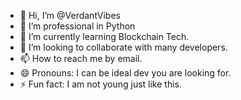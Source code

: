 - 👋 Hi, I’m @VerdantVibes
- 👀 I’m professional in Python
- 🌱 I’m currently learning Blockchain Tech.
- 💞️ I’m looking to collaborate with many developers.
- 📫 How to reach me by email.
- 😄 Pronouns: I can be ideal dev you are looking for.
- ⚡ Fun fact: I am not young just like this.

<!---
VerdantVibes/VerdantVibes is a ✨ special ✨ repository because its `README.md` (this file) appears on your GitHub profile.
You can click the Preview link to take a look at your changes.
--->
